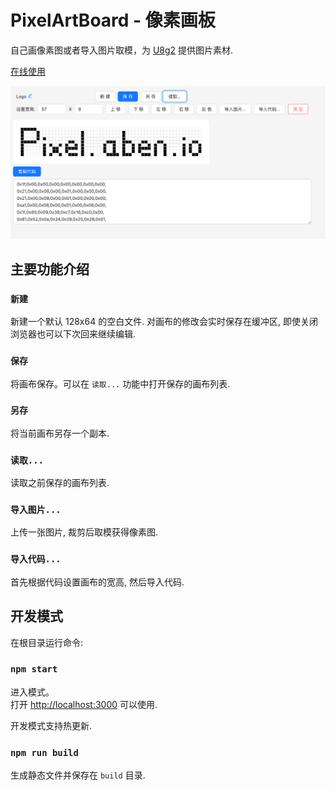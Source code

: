 # PixelArtBoard - 像素画板

自己画像素图或者导入图片取模，为 [U8g2](https://github.com/olikraus/u8g2) 提供图片素材.

[在线使用](https://pixel.aben.io/)

![](./preview.png)

## 主要功能介绍

### `新建`

新建一个默认 128x64 的空白文件. 对画布的修改会实时保存在缓冲区, 即使关闭浏览器也可以下次回来继续编辑.

### `保存`

将画布保存。可以在 `读取...` 功能中打开保存的画布列表.

### `另存`

将当前画布另存一个副本.

### `读取...`

读取之前保存的画布列表.

### `导入图片...`

上传一张图片, 裁剪后取模获得像素图.

### `导入代码...`

首先根据代码设置画布的宽高, 然后导入代码.

## 开发模式

在根目录运行命令:

### `npm start`

进入模式。\
打开 [http://localhost:3000](http://localhost:3000) 可以使用.

开发模式支持热更新.

### `npm run build`

生成静态文件并保存在 `build` 目录.
